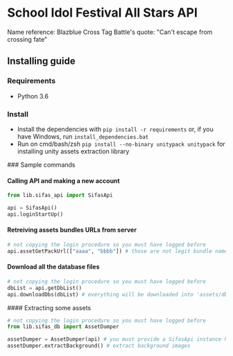 # School Idol Festival All Stars API

Name reference: Blazblue Cross Tag Battle's quote: "Can't escape from crossing fate"

## Installing guide

### Requirements

* Python 3.6

### Install

* Install the dependencies with `pip install -r requirements` or, if you have Windows, run `install_dependencies.bat`
* Run on cmd/bash/zsh `pip install --no-binary unitypack unitypack` for installing unity assets extraction library


### Sample commands

#### Calling API and making a new account

```python
from lib.sifas_api import SifasApi

api = SifasApi()
api.loginStartUp()
```

#### Retreiving assets bundles URLs from server

```python
# not copying the login procedure so you must have logged before
api.assetGetPackUrl(["aaaa", "bbbb"]) # those are not legit bundle names
```

#### Download all the database files
```python
# not copying the login procedure so you must have logged before
dbList = api.getDbList()
api.downloadDbs(dbList) # everything will be downloaded into 'assets/db'
```

#### Extracting some assets
```python
# not copying the login procedure so you must have logged before
from lib.sifas_db import AssetDumper

assetDumper = AssetDumper(api) # you must provide a SifasApi instance here. You can provide None but expect errors since it can't reach server for downloading the necessary files
assetDumper.extractBackground() # extract background images
```
